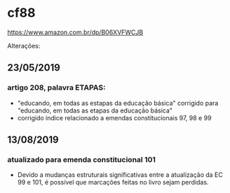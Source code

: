 # cf88

https://www.amazon.com.br/dp/B06XVFWCJB

Alterações:

## 23/05/2019
 ### artigo 208, palavra ETAPAS:
 - "educando, em todas as estapas da educação básica" corrigido para "educando, em todas as etapas da educação básica"
 - corrigido índice relacionado a emendas constitucionais 97, 98 e 99


## 13/08/2019
 ### atualizado para emenda constitucional 101
 - Devido a mudanças estruturais significativas entre a atualização da EC 99 e 101, é possível que marcações feitas no livro sejam perdidas.
